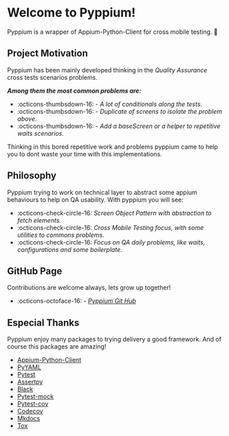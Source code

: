 # Welcome to Pyppium!  

Pyppium is a wrapper of Appium-Python-Client for cross mobile testing. :tada:

## Project Motivation

Pyppium has been mainly developed thinking in the *Quality Assurance* cross tests scenarios problems. 

***Among them the most common problems are:***

- :octicons-thumbsdown-16: - *A lot of conditionals along the tests.*
- :octicons-thumbsdown-16: - *Duplicate of screens to isolate the problem above.*
- :octicons-thumbsdown-16: - *Add a baseScreen or a helper to repetitive waits scenarios.*


Thinking in this bored repetitive work and problems pyppium came to help you to dont waste your time with this implementations.

## Philosophy

Pyppium trying to work on technical layer to abstract some appium behaviours to help on QA usability. With pyppium you will see:

 - :octicons-check-circle-16: *Screen Object Pattern with abstraction to fetch elements.*
 - :octicons-check-circle-16: *Cross Mobile Testing focus, with some utilities to commons problems.*
 - :octicons-check-circle-16: *Focus on QA daily problems, like waits, configurations and some boilerplate.*

## GitHub Page

Contributions are welcome always, lets grow up together!

- :octicons-octoface-16: - *[Pyppium Git Hub](https://github.com/leomenezessz/pyppium)*


## Especial Thanks
 
 Pyppium enjoy many packages to trying delivery a good framework. And of course this packages are amazing!
 
 - [Appium-Python-Client](https://pypi.org/project/Appium-Python-Client/)
 - [PyYAML](https://pypi.org/project/PyYAML/)
 - [Pytest](https://pypi.org/project/pytest/)
 - [Assertpy](https://pypi.org/project/assertpy/)
 - [Black](https://pypi.org/project/black/)
 - [Pytest-mock](https://pypi.org/project/pytest-mock/)
 - [Pytest-cov](https://pypi.org/project/pytest-cov/)
 - [Codecov](https://pypi.org/project/codecov/)
 - [Mkdocs](https://pypi.org/project/mkdocs/)
 - [Tox](https://pypi.org/project/tox/)  
 
 <br />  